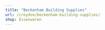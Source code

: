 ```yaml
---
title: "Beckenham Building Supplies"
url: /croydon/beckenham-building-supplies/
shop: Eisenwaren
---
```

